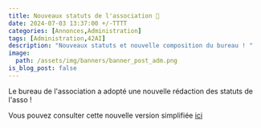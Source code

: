 ```yaml
---
title: Nouveaux statuts de l'association 🚀
date: 2024-07-03 13:37:00 +/-TTTT
categories: [Annonces,Administration]
tags: [Administration,42AI]
description: "Nouveaux statuts et nouvelle composition du bureau ! "
image:
  path: /assets/img/banners/banner_post_adm.png
is_blog_post: false
---
```


Le bureau de l'association a adopté une nouvelle rédaction des statuts de l'asso ! 

Vous pouvez consulter cette nouvelle version simplifiée [ici](https://github.com/42-AI/legal/tree/main/statuses)